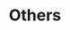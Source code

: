 ---
title: "Others"
description: "This is a other category"
slug: "other"
image: "evergarden.png"
style:
    background: "#ccff66"
    color: "#fff"
---